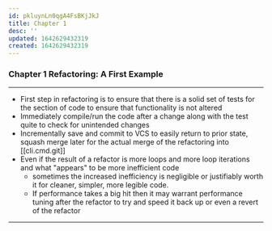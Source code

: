 ```yaml
---
id: pkluynLn0qgA4FsBKjJkJ
title: Chapter 1
desc: ''
updated: 1642629432319
created: 1642629432319
---
```


### Chapter 1 Refactoring: A First Example

---

- First step in refactoring is to ensure that there is a solid set of tests for the section of code to ensure that functionality is not altered
- Immediately compile/run the code after a change along with the test quite to check for unintended changes
- Incrementally save and commit to VCS to easily return to prior state, squash merge later for the actual merge of the refactoring into [[cli.cmd.git]]
- Even if the result of a refactor is more loops and more loop iterations and what "appears" to be more inefficient code
  - sometimes the increased inefficiency is negligible or justifiably worth it for cleaner, simpler, more legible code.
  - If performance takes a big hit then it may warrant performance tuning after the refactor to try and speed it back up or even a revert of the refactor

---
